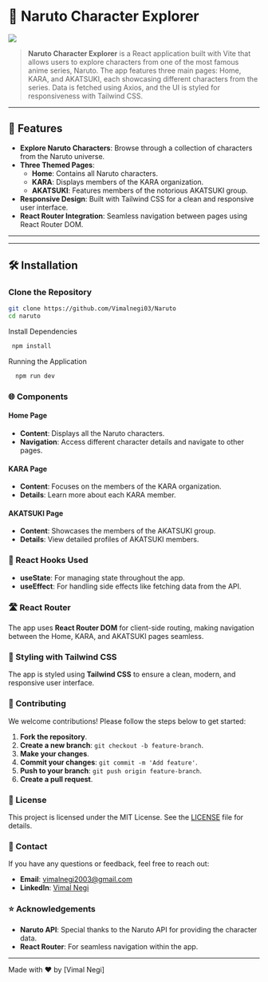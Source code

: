 # 🎌 Naruto Character Explorer
<img src="https://th.bing.com/th/id/OIP.tUMd15y-qFo5lKHT-xRSPAAAAA?pid=ImgDet&w=179&h=268&c=7&dpr=1.3" />


> **Naruto Character Explorer** is a React application built with Vite that allows users to explore characters from one of the most famous anime series, Naruto. The app features three main pages: Home, KARA, and AKATSUKI, each showcasing different characters from the series. Data is fetched using Axios, and the UI is styled for responsiveness with Tailwind CSS.

---

## 🚀 Features

- **Explore Naruto Characters**: Browse through a collection of characters from the Naruto universe.
- **Three Themed Pages**: 
  - **Home**: Contains all Naruto characters.
  - **KARA**: Displays members of the KARA organization.
  - **AKATSUKI**: Features members of the notorious AKATSUKI group.
- **Responsive Design**: Built with Tailwind CSS for a clean and responsive user interface.
- **React Router Integration**: Seamless navigation between pages using React Router DOM.

---

---

## 🛠️ Installation

### Clone the Repository

```bash
git clone https://github.com/Vimalnegi03/Naruto
cd naruto
```
Install Dependencies

```bash
 npm install
```

Running the Application

```bash
  npm run dev
```

### 🌐 Components

#### Home Page
- **Content**: Displays all the Naruto characters.
- **Navigation**: Access different character details and navigate to other pages.

#### KARA Page
- **Content**: Focuses on the members of the KARA organization.
- **Details**: Learn more about each KARA member.

#### AKATSUKI Page
- **Content**: Showcases the members of the AKATSUKI group.
- **Details**: View detailed profiles of AKATSUKI members.

### 🔄 React Hooks Used

- **useState**: For managing state throughout the app.
- **useEffect**: For handling side effects like fetching data from the API.

### 🛣️ React Router
The app uses **React Router DOM** for client-side routing, making navigation between the Home, KARA, and AKATSUKI pages seamless.

### 🎨 Styling with Tailwind CSS
The app is styled using **Tailwind CSS** to ensure a clean, modern, and responsive user interface.

### 👥 Contributing
We welcome contributions! Please follow the steps below to get started:

1. **Fork the repository**.
2. **Create a new branch**: `git checkout -b feature-branch`.
3. **Make your changes**.
4. **Commit your changes**: `git commit -m 'Add feature'`.
5. **Push to your branch**: `git push origin feature-branch`.
6. **Create a pull request**.

### 📜 License
This project is licensed under the MIT License. See the [LICENSE](LICENSE) file for details.

### 💬 Contact
If you have any questions or feedback, feel free to reach out:

- **Email**: vimalnegi2003@gmail.com
- **LinkedIn**: [Vimal Negi](https://www.linkedin.com/in/vimal-negi-233882233)

### ⭐ Acknowledgements
- **Naruto API**: Special thanks to the Naruto API for providing the character data.
- **React Router**: For seamless navigation within the app.

---

Made with ❤️ by [Vimal Negi]
